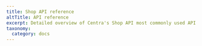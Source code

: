 ```yaml
---
title: Shop API reference
altTitle: API reference
excerpt: Detailed overview of Centra's Shop API most commonly used API endpoints. For a full list, see [Shop API Swagger](https://docs.centra.com/swagger-ui/?api=ShopAPI).
taxonomy:
  category: docs
---
```


